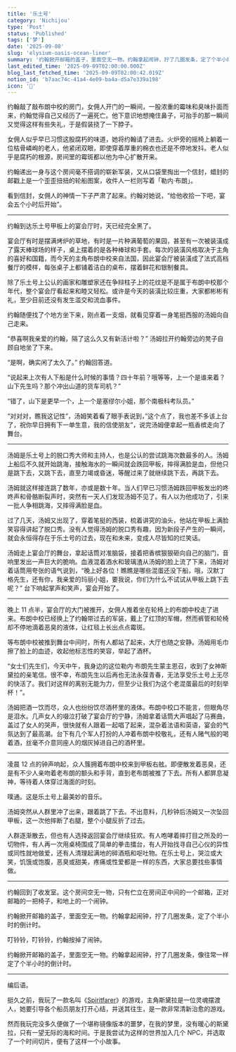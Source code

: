 ```yaml
---
title: '乐土号'
category: 'Nichijou'
type: 'Post'
status: 'Published'
tags: ['梦']
date: '2025-09-08'
slug: 'elysium-oasis-ocean-liner'
summary: '约翰掀开邮箱的盖子，里面空无一物。约翰拿起闹钟，拧了几圈发条，定了个半小时的倒计时。'
last_edited_time: '2025-09-09T02:00:00.000Z'
blog_last_fetched_time: '2025-09-09T02:00:42.019Z'
notion_id: 'b7aac74c-41a4-4e09-ba4a-d5a7e339a198'
icon: '🚢'
---
```


约翰敲了敲布朗中校的房门，女佣人开门的一瞬间，一股浓重的霉味和臭味扑面而来，约翰觉得自己又经历了一遍死亡。他下意识地想掩住鼻子，可抬手的那一瞬间又觉得这样有些失礼，于是假装挠了一下脖子。

女佣人似乎早已习惯这股腐朽的味道，她将约翰请了进去。火炉旁的摇椅上躺着一位枯骨嶙峋的老人，他紧闭双眼，即使穿着厚重的棉衣也还是不停地发抖。老人似乎是腐朽的根源，房间里的霉斑都以他为中心扩散开来。

约翰递出一身与这个房间毫不搭调的崭新军装，又从口袋里掏出一个信封，蜡封的邮戳上是一个歪歪扭扭的轮船图案，收件人一栏则写着「勒内·布朗」。

看到信封，女佣人的神情一下子严肃了起来。约翰对她说，“给他收拾一下吧，宴会五个小时后开始”。

---

约翰到达乐土号甲板上的宴会厅时，天已经完全黑了。

宴会厅有时是摆满烤炉的草地，有时是一片种满葡萄的果园，甚至有一次被装潢成了露天棒球场的样子，桌上摆着的是各种棒球和手套。每次的装潢风格取决于主角的喜好和国籍，而今天的主角布朗中校来自法国，因此宴会厅被装潢成了法式高档餐厅的模样，每张桌子上都铺着洁白的桌布，摆着鲜花和银制餐具。

除了乐土号上公认的画家和雕塑家还在争辩柱子上的花纹是不是属于布朗中校那个年代，整个宴会厅看起来和睦又轻松。或许是今天的装潢比较庄重，大家都彬彬有礼，至少目前还没有发生滥交和流血事件。

约翰随便找了个地方坐下来，刚点着一支烟，就看见穿着一身笔挺西服的汤姆向自己走来。

“恭喜啊我亲爱的约翰，隔了这么久又有新活计啦？” 汤姆拉开约翰旁边的凳子自顾自地坐了下来。

“是啊，确实闲了太久了。” 约翰回答道。

“说起来上次有人下船是什么时候的事情？四十年前？哦等等，上一个是谁来着？山下先生吗？那个冲出山道的货车司机？”

“错了，山下是更早一个，上一个是塞缪尔小姐，那个南极科考队员。”

“对对对，瞧我这记性”，汤姆笑着看了眼手表说到，”这个点了，我也差不多该上台了，祝你早日拥有下一单生意，我的信使朋友”，说完汤姆便拿起一瓶香槟走向了舞台。

---

汤姆是乐土号上的脱口秀大师和主持人，也是公认的尝试跳海次数最多的人。汤姆上船后不久就开始跳海，接触海水的一瞬间就会跌回甲板，摔得满脸是血，但他只是跳下去，又跳下去，直至力竭或昏迷，等醒过来了就继续跳下去，再跳下去。

汤姆就这样接连跳了数年，亦或是数十年。当人们早已习惯汤姆跌回甲板发出的咚咚声和骨骼断裂声时，突然有一天人们发现汤姆不见了。有人以为他成功了，引来一批人争相跳海，又摔得满脸是血。

过了几天，汤姆又出现了，穿着笔挺的西装，梳着讲究的油头，他站在甲板上满脸笑容得讲起了脱口秀。没有人觉得汤姆的脱口秀有趣，因为新段子产生的一瞬间，就会永恒得存在于乐土号的过去，现在和未来，变成人尽皆知的烂笑话。

汤姆走上宴会厅的舞台，拿起话筒对准脑袋，接着把香槟狠狠砸向自己的脑门，音响里发出一声巨大的脆响。血液混着酒水和玻璃渣从汤姆的脸上流了下来，汤姆对着话筒用夸张的语气说到，“晚上好各位！瞧瞧是哪些混蛋还没下船，哦，汉默丁格先生，还有你，我亲爱的玛丽小姐，要我说，你们为什么不试试从甲板上跳下去呢？” 台下响起掌声和笑声，宴会开始了。

---

晚上 11 点半，宴会厅的大门被推开，女佣人推着坐在轮椅上的布朗中校走了进来。布朗中校已经换上了约翰带过去的军装，戴上了红顶的军帽，然而裤管和轮椅却不停地滴着恶臭的液体，让红毯上长出点点霉斑。

等布朗中校被推到舞台中间时，所有人都站了起来，大厅也随之安静。汤姆用毛巾擦了脸上的血迹，收起他标志性的笑容，举起了酒杯。

“女士们先生们，今天中午，我身边的这位勒内·布朗先生蒙主恩召，收到了女神斯黛拉的亲笔信。很不幸，布朗先生以后再也无法永葆青春，无法享受乐土号上无尽的快活了。我们对这样的离别无能为力，但至少让我们为这个老混蛋最后的时刻举杯！”。

汤姆把酒一饮而尽，众人也纷纷饮尽酒杯里的液体。布朗中校口不能言，但眼角尽是泪水。几声女人的啜泣打破了宴会厅的宁静，汤姆拿着话筒大声唱起了马赛曲，盖过了女人的哭声，很快就有人跟着一起唱了起来，混杂着法语和英语，宴会的气氛达到了最高潮。台下有几个军人打扮的人冲着布朗中校敬礼，还有人赌气般的喝着酒，丝毫不介意同座人的烟灰掉进自己的酒杯里。

---

凌晨 12 点的钟声响起，众人簇拥着布朗中校来到甲板右舷。即便散发着恶臭，还是有不少人亲吻着老布朗的额头和手背，直到老布朗被推了下去。所有人都屏息凝神，等待着人体穿过海面的时刻。

噗通。这是乐土号上最美妙的音乐。

汤姆突然从人群里冲了出来，跟着跳了下去。不出意料，几秒钟后汤姆又一次坠回甲板，这一次他摔断了右腿，整个小腿反折了过去。

人群逐渐散去，但也有人选择返回宴会厅继续狂欢。有人咆哮着摔打目之所及的一切物件，有人再一次用桌椅围成了简单的拳击擂台，有人开始找寻自己心仪的异性或同性就地做爱，还有人清理起满地的碎酒瓶和呕吐物。在乐土号上，哭泣或大笑，饥饿或饱腹，恶臭或甜美，疼痛或性爱都是一样的东西，大家总要找些事情做。

---

约翰回到了收发室。这个房间空无一物，只有伫立在房间正中间的一个邮箱，正对邮箱的一把椅子，和地上的一个闹钟。

约翰掀开邮箱的盖子，里面空无一物。约翰拿起闹钟，拧了几圈发条，定了个半小时的倒计时。

叮铃铃，叮铃铃，约翰按掉了闹钟。

约翰掀开邮箱的盖子，里面空无一物。约翰拿起闹钟，拧了几圈发条，像往常一样定了个半小时的倒计时。

---

编后语。

挺久之前，我玩了一款名叫《[Spiritfarer](https://store.steampowered.com/app/972660/SpiritfarerFarewell/?l=schinese)》的游戏，主角斯黛拉是一位灵魂摆渡人，她要引导各个船员朋友打开心结，并送其往生，是一款非常清新治愈的游戏。

然而我玩完没多久便做了一个堪称镜像版本的噩梦，在我的梦里，没有暖心的斯黛拉，只有一望无际的海和时间。于是我尝试为这样的世界加入几个 NPC，并选取了一个时间切片，便有了这样一个小故事。
